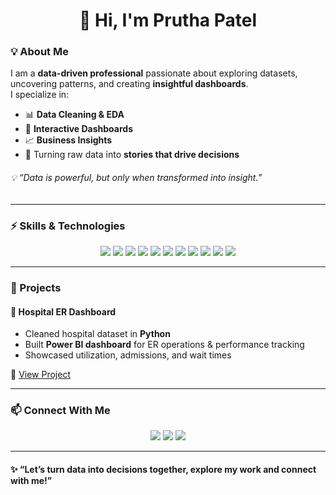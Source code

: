 <!-- Profile README for pruthapatel05 -->

<h1 align="center">👋 Hi, I'm Prutha Patel</h1>


### 💡 About Me 


I am a **data-driven professional** passionate about exploring datasets, uncovering patterns, and creating **insightful dashboards**.  
I specialize in:  

- 📊 **Data Cleaning & EDA**  
- 🎨 **Interactive Dashboards**   
- 📈 **Business Insights** 
- 🧠 Turning raw data into **stories that drive decisions**  

###### 💡 *“Data is powerful, but only when transformed into insight.”*  
---

### ⚡ Skills & Technologies  

<p align="center">
  <img src="https://img.shields.io/badge/Power%20BI-F2C811?style=for-the-badge&logo=Power-BI&logoColor=black"/>
  <img src="https://img.shields.io/badge/Excel-217346?style=for-the-badge&logo=microsoft-excel&logoColor=white"/>
  <img src="https://img.shields.io/badge/SQL-4479A1?style=for-the-badge&logo=MySQL&logoColor=white"/>
  <img src="https://img.shields.io/badge/Pandas-150458?style=for-the-badge&logo=pandas&logoColor=white"/>
  <img src="https://img.shields.io/badge/NumPy-013243?style=for-the-badge&logo=numpy&logoColor=white"/>
    <img src="https://img.shields.io/badge/Jupyter-F37626?style=for-the-badge&logo=Jupyter&logoColor=white"/>

<img src="https://img.shields.io/badge/Matplotlib-005571?style=for-the-badge&logo=plotly&logoColor=white"/>
  <img src="https://img.shields.io/badge/Python-3776AB?style=for-the-badge&logo=python&logoColor=white"/>
  <img src="https://img.shields.io/badge/Canva-00C4CC?style=for-the-badge&logo=canva&logoColor=white"/>
    <img src="https://img.shields.io/badge/GitHub-181717?style=for-the-badge&logo=github&logoColor=white"/>

  <img src="https://img.shields.io/badge/Figma-F24E1E?style=for-the-badge&logo=figma&logoColor=white"/>
</p>


---
### 📂 Projects  


#### 🏥 Hospital ER Dashboard  
- Cleaned hospital dataset in **Python**  
- Built **Power BI dashboard** for ER operations & performance tracking  
- Showcased utilization, admissions, and wait times  

🔗 [View Project](https://github.com/pruthapatel05/Hospital-Emergency-Room-Dashboard)

---

### 📫 Connect With Me  

<p align="center">
  <a href="https://www.linkedin.com/pruthapatel05"><img src="https://img.shields.io/badge/LinkedIn-blue?style=for-the-badge&logo=linkedin"/></a>
  <a href="pruthapatel137@gmail.com"><img src="https://img.shields.io/badge/Email-red?style=for-the-badge&logo=gmail&logoColor=white"/></a>
  <a href="https://github.com/pruthapatel05"><img src="https://img.shields.io/badge/GitHub-black?style=for-the-badge&logo=github"/></a>
</p>

---

#### ✨ “Let’s turn data into decisions together, explore my work and connect with me!”


